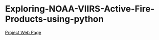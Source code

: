 # Exploring-NOAA-VIIRS-Active-Fire-Products-using-python

[Project Web Page](https://en.moonbooks.org/Projects/Get-Read-Plot-and-Aggregate-NOAA-VIIRS-Level-2-Active-Fire-product-using-python/)
